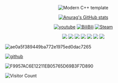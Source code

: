 <div id="title" align=center>

![Modern C++ template][github-sub-title:img]

[![Anurag's GitHub stats](https://github-readme-stats.vercel.app/api?username=NineNightMeow&show_icons=false&theme=tokyonight)](https://b23.tv/iEJTnPp)

[![youtube](https://img.shields.io/badge/我的-YouTube-red)](https://www.youtube.com/@Kuri_Natsuki)
[![BiliBili](https://img.shields.io/badge/我的-BiliBili-pink)](https://space.bilibili.com/383182853?spm_id_from=333.40164.0.0)
[![Steam](https://img.shields.io/badge/我的-Steam-grey)](https://steamcommunity.com/profiles/76561198424665017/)

![](https://img.shields.io/badge/讨厌-背刺-yellow) 
![](https://img.shields.io/badge/性格-内向-red) 
![](https://img.shields.io/badge/爱好-计算机-pink)
![](https://img.shields.io/badge/爱好-绘画与各种工程软件-orange)
![](https://img.shields.io/badge/喜欢-可爱的东西-purple) 
![](https://img.shields.io/badge/特质-弱小-blue) 
![](https://img.shields.io/badge/特质-独立-blue) 

</div>

![ae0a5f389449ba772e1975ed0dac7265](https://github.com/user-attachments/assets/84db3a7b-c867-4586-b033-ec03ae188d03)


[![github](https://img.shields.io/badge/最喜欢吃的-HAPY-blue)](https://github.com/HSP-hapy)

![F9957AC6E12211EB05765D69B3F7D890](https://github.com/user-attachments/assets/8acc6227-8014-4134-b71b-375cc81f5ad1)

![Visitor Count](https://profile-counter.glitch.me/NineNightMeow/count.svg)

[github-sub-title:img]: https://readme-typing-svg.herokuapp.com?font=Segoe+Script&center=true&lines=NineNightMeow.
